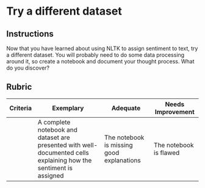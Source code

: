 # Try a different dataset

## Instructions

Now that you have learned about using NLTK to assign sentiment to text, try a different dataset. You will probably need to do some data processing around it, so create a notebook and document your thought process. What do you discover?

## Rubric

| Criteria | Exemplary                                                                                                         | Adequate                                  | Needs Improvement      |
| -------- | ----------------------------------------------------------------------------------------------------------------- | ----------------------------------------- | ---------------------- |
|          | A complete notebook and dataset are presented with well-documented cells explaining how the sentiment is assigned | The notebook is missing good explanations | The notebook is flawed |
